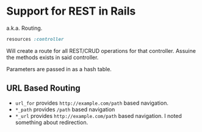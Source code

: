Support for REST in Rails
=========================

a.k.a. Routing.

```ruby
resources :controller
```

Will create a route for all REST/CRUD operations for that controller. Assuine the methods exists in
said controller.

Parameters are passed in as a hash table.

URL Based Routing
-----------------

* `url_for` provides `http://example.com/path` based navigation.
* `*_path` provides `/path` based navigation
* `*_url` provides `http://example.com/path` based navigation. I noted something about redirection.


